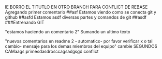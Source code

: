 lE BORRO EL  TITUTLO EN OTRO BRANCH PARA CONFLICT DE REBASE 
Agregando primer comentario
##asf
Estamos viendo como se conecta git y github
##asfd
Estamos asdf diversas partes y comandos de git 
##asdf 
###Entrenando GIT

"estamos haciendo un comentario 2"
Sumando un ultimo texto

"nuevos comentarios en readme 2 - automatico- por favor verificar x o tal cambio- mensaje para los demas miembros del equipo"
cambie
SEGUNDOS CAMaags 
 primesdasdrosccagsadgsgd conflict